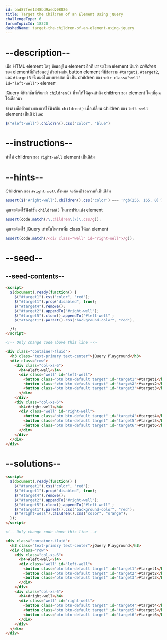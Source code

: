 ```yaml
---
id: bad87fee1348bd9aed208826
title: Target the Children of an Element Using jQuery
challengeType: 6
forumTopicId: 18320
dashedName: target-the-children-of-an-element-using-jquery
---
```


# --description--

เมื่อ HTML element ใดๆ ซ้อนอยู่ใน element อีกที เราจะเรียก element นั้นว่า <dfn>children</dfn> ของ elementที่มันซ้อนอยู่ ตัวอย่างเช่น button element ที่มีข้อความ `#target1`, `#target2`, และ `#target3` ทั้งหมดในแบบทดสอบนี้ เป็น children ของ `<div class="well" id="left-well">` element

jQuery มีฟังก์ชันที่เรียกว่า `children()` ที่จะให้ให้คุณเข้าถึง children ของ element ใดๆที่คุณได้เลือกมา

ข้างล่างคือตัวอย่างของการใช้ฟังก์ชัน `children()` เพื่อเปลี่ยน children ของ `left-well` element เป็นสี `blue`:

```js
$("#left-well").children().css("color", "blue")
```

# --instructions--

ทำให้ children ของ `right-well` element เป็นสีส้ม

# --hints--

Children ของ `#right-well` ทั้งหมด จะต้องมีข้อความที่เป็นสีส้ม

```js
assert($('#right-well').children().css('color') === 'rgb(255, 165, 0)');
```

คุณจะต้องใช้ฟังก์ชัน `children()` ในการปรับแต่ง element

```js
assert(code.match(/\.children\(\)\.css/g));
```

คุณจะต้องใช้ jQuery เท่านั้นในการเพิ่ม class ให้แก่ element


```js
assert(code.match(/<div class="well" id="right-well">/g));
```

# --seed--

## --seed-contents--

```html
<script>
  $(document).ready(function() {
    $("#target1").css("color", "red");
    $("#target1").prop("disabled", true);
    $("#target4").remove();
    $("#target2").appendTo("#right-well");
    $("#target5").clone().appendTo("#left-well");
    $("#target1").parent().css("background-color", "red");

  });
</script>

<!-- Only change code above this line -->

<div class="container-fluid">
  <h3 class="text-primary text-center">jQuery Playground</h3>
  <div class="row">
    <div class="col-xs-6">
      <h4>#left-well</h4>
      <div class="well" id="left-well">
        <button class="btn btn-default target" id="target1">#target1</button>
        <button class="btn btn-default target" id="target2">#target2</button>
        <button class="btn btn-default target" id="target3">#target3</button>
      </div>
    </div>
    <div class="col-xs-6">
      <h4>#right-well</h4>
      <div class="well" id="right-well">
        <button class="btn btn-default target" id="target4">#target4</button>
        <button class="btn btn-default target" id="target5">#target5</button>
        <button class="btn btn-default target" id="target6">#target6</button>
      </div>
    </div>
  </div>
</div>
```

# --solutions--

```html
<script>
  $(document).ready(function() {
    $("#target1").css("color", "red");
    $("#target1").prop("disabled", true);
    $("#target4").remove();
    $("#target2").appendTo("#right-well");
    $("#target5").clone().appendTo("#left-well");
    $("#target1").parent().css("background-color", "red");
    $("#right-well").children().css("color", "orange");
  });
</script>

<!-- Only change code above this line -->

<div class="container-fluid">
  <h3 class="text-primary text-center">jQuery Playground</h3>
  <div class="row">
    <div class="col-xs-6">
      <h4>#left-well</h4>
      <div class="well" id="left-well">
        <button class="btn btn-default target" id="target1">#target1</button>
        <button class="btn btn-default target" id="target2">#target2</button>
        <button class="btn btn-default target" id="target3">#target3</button>
      </div>
    </div>
    <div class="col-xs-6">
      <h4>#right-well</h4>
      <div class="well" id="right-well">
        <button class="btn btn-default target" id="target4">#target4</button>
        <button class="btn btn-default target" id="target5">#target5</button>
        <button class="btn btn-default target" id="target6">#target6</button>
      </div>
    </div>
  </div>
</div>
```
